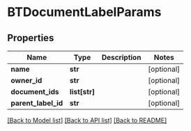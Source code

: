 # BTDocumentLabelParams

## Properties
Name | Type | Description | Notes
------------ | ------------- | ------------- | -------------
**name** | **str** |  | [optional] 
**owner_id** | **str** |  | [optional] 
**document_ids** | **list[str]** |  | [optional] 
**parent_label_id** | **str** |  | [optional] 

[[Back to Model list]](../README.md#documentation-for-models) [[Back to API list]](../README.md#documentation-for-api-endpoints) [[Back to README]](../README.md)



